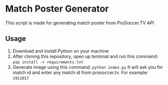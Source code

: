 # Match Poster Generator

This script is made for generating match poster from ProSoccer.TV API

## Usage

1. Download and install Python on your machine
2. After cloning this repository, open up terminal and run this command: `pip install -r requirements.txt`
3. Generate image using this command: `python index.py` It will ask you for match id and enter any match id from prosoccer.tv. For example: `1911017`
